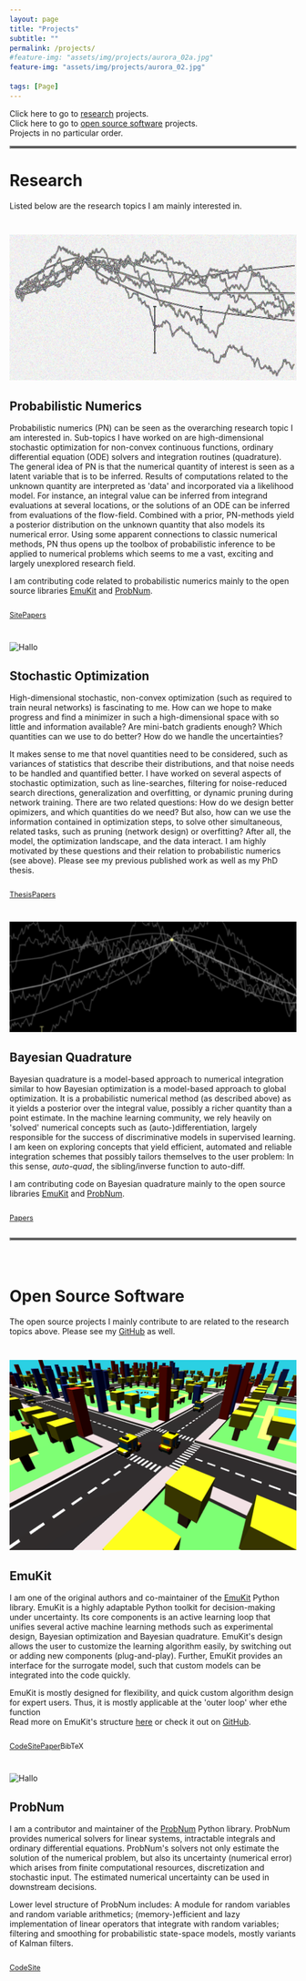 ```yaml
---
layout: page
title: "Projects"
subtitle: ""
permalink: /projects/
#feature-img: "assets/img/projects/aurora_02a.jpg"
feature-img: "assets/img/projects/aurora_02.jpg"

tags: [Page]
---
```


Click here to go to [research](#research) projects.<br>
Click here to go to [open source software](#open-source-software) projects.<br>
Projects in no particular order.

<hr style="border:2px solid gray"> 

# Research

Listed below are the research topics I am mainly interested in. 


<div style="line-height:200%;"><br></div>
<div class="projects">
    <div class="project-teaser">
        <div class="project-img">
            <img alt="Hallo" src="./../assets/img/projects/filt_04.png">
        </div>
    </div>
</div>

## Probabilistic Numerics 

Probabilistic numerics (PN) can be seen as the overarching research topic I am interested in. Sub-topics I have worked on
are high-dimensional stochastic optimization for non-convex continuous functions, ordinary differential equation (ODE) solvers 
and integration routines (quadrature).
The general idea of PN is that the numerical quantity of interest is seen as a latent variable that is to be inferred.
Results of computations related to the unknown quantity are interpreted as 'data' and incorporated via a likelihood model.
For instance, an integral value can be inferred from integrand evaluations at several locations, or the
solutions of an ODE can be inferred from evaluations of the flow-field. 
Combined with a prior, PN-methods yield a posterior distribution on the unknown quantity that also models its numerical error.
Using some apparent connections to classic numerical methods, PN thus opens up the toolbox of probabilistic 
inference to be applied to numerical problems which seems to me a vast, exciting and largely unexplored research field.

I am contributing code related to probabilistic numerics mainly to the open source libraries [EmuKit](#emukit)
and [ProbNum](#probnum).



<ul style="list-style: none; margin: 0; padding: 0; display: inline-flex; font-size: 0.9em">
    <li><a class="button-projects" href=""><p>Site</p></a></li>
    <li><a class="button-projects" href=""><p>Papers</p></a></li>
</ul>



<div style="line-height:200%;"><br></div>
<div class="projects">
    <div class="project-teaser">
        <div class="project-img">
            <img alt="Hallo" src="./../assets/img/projects/opt_00a.png">
        </div>
    </div>
</div>

## Stochastic Optimization

High-dimensional stochastic, non-convex optimization (such as required to train neural networks) is fascinating to me.
How can we hope to make progress and find a minimizer in such a high-dimensional space with so little and information available? 
Are mini-batch gradients enough? Which quantities can we use to do better?
How do we handle the uncertainties?

It makes sense to me that novel quantities need to be considered, such as variances of statistics that describe their 
distributions, and that noise needs to be handled and quantified better.
I have worked on several aspects of stochastic optimization, such as line-searches, 
filtering for noise-reduced search directions, generalization and overfitting, or dynamic pruning during network training.
There are two related questions: How do we design better opimizers, and which quantities do we need? 
But also, how can we use the information contained in optimization steps, to solve other simultaneous, related tasks, 
such as pruning (network design) or overfitting? After all, the model, the optimization landscape, and the data interact.
I am highly motivated by these questions and their relation to probabilistic numerics (see above).
Please see my previous published work as well as my PhD thesis.

<ul style="list-style: none; margin: 0; padding: 0; display: inline-flex; font-size: 0.9em">
    <li><a class="button-projects" href=""><p>Thesis</p></a></li>
    <li><a class="button-projects" href=""><p>Papers</p></a></li>
</ul>



<div style="line-height:200%;"><br></div>
<div class="projects">
    <div class="project-teaser">
        <div class="project-img">
            <img alt="Hallo" src="./../assets/img/projects/filt_02a.png">
        </div>
    </div>
</div>

## Bayesian Quadrature

Bayesian quadrature is a model-based approach to numerical integration similar to how Bayesian optimization is a model-based
approach to global optimization. 
It is a probabilistic numerical method (as described above) as it yields a posterior over the integral value,
possibly a richer quantity than a point estimate.
In the machine learning community, we rely heavily on 'solved' numerical concepts such as (auto-)differentiation, 
largely responsible for the success of discriminative models in supervised learning.
I am keen on exploring concepts that yield efficient, automated and reliable integration schemes that 
possibly tailors themselves to the user problem: In this sense, *auto-quad*, the sibling/inverse function to auto-diff.

I am contributing code on Bayesian quadrature mainly to the open source libraries [EmuKit](#emukit)
and [ProbNum](#probnum).

<ul style="list-style: none; margin: 0; padding: 0; display: inline-flex; font-size: 0.9em">
    <li><a class="button-projects" href=""><p>Papers</p></a></li>
</ul>


<hr style="border:2px solid gray"> 
<div style="line-height:200%;"><br></div>

# Open Source Software

The open source projects I mainly contribute to are related to the research topics above. 
Please see my [GitHub](https://github.com/mmahsereci) as well.

<div style="line-height:200%;"><br></div>
<div class="projects">
    <div class="project-teaser">
        <div class="project-img">
            <img alt="Hallo" src="./../assets/img/projects/emukit_taxisim.png">
        </div>
    </div>
</div>

## EmuKit
I am one of the original authors and co-maintainer of the 
[EmuKit](https://github.com/EmuKit/emukit) Python library. 
EmuKit is a highly adaptable Python toolkit for decision-making under uncertainty. Its core components is an 
active learning loop that unifies several active machine learning methods such as experimental design, 
Bayesian optimization and Bayesian quadrature. 
EmuKit's design allows the user to customize the learning algorithm easily, 
by switching out or adding new components (plug-and-play). 
Further, EmuKit provides an interface for the surrogate model, such that custom models can be integrated into
the code quickly.

EmuKit is mostly designed for flexibility, and quick custom algorithm design for expert users. 
Thus, it is mostly applicable at the 'outer loop' wher ethe function  
Read more on EmuKit's structure 
[here](https://emukit.github.io/about/) or check it out on [GitHub](https://github.com/EmuKit/emukit).

<ul style="list-style: none; margin: 0; padding: 0; display: inline-flex; font-size: 0.9em">
    <li><a class="button-projects" href="https://github.com/EmuKit/emukit"><p>Code</p></a></li>
    <li><a class="button-projects" href="https://emukit.github.io/"><p>Site</p></a></li>
    <li><a class="button-projects" href="https://ml4physicalsciences.github.io/2019/files/NeurIPS_ML4PS_2019_113.pdf"><p>Paper</p></a></li>
    <li><a class="button-projects" onclick="CollapseBibTeX('BibEntryEmukit')"><p>BibTeX</p></a></li>
</ul>

<div id="BibEntryEmukit" style="display: none; color: #e6db74;">
  <blockquote style="border: 0px solid #666; padding: 10px; background-color: #2E3440;"> 
    <div style="margin-left: 0.5em;">
      @inproceedings{emukit2019,
        <div style="margin-left: 2em;">
          author = {Paleyes, Andrei and Pullin, Mark and Mahsereci, Maren and Lawrence, Neil and González, Javier},<br>
          title = {Emulation of physical processes with Emukit},<br>
          booktitle = {Second Workshop on Machine Learning and the Physical Sciences, NeurIPS},<br>
          year = {2019}
        </div>  
      }
   </div>
  </blockquote>
</div>


<div style="line-height:200%;"><br></div>
<div class="projects">
    <div class="project-teaser">
        <div class="project-img">
            <img alt="Hallo" src="./../assets/img/projects/pn_02.png">
        </div>
    </div>
</div>

## ProbNum

I am a contributor and maintainer of the [ProbNum](https://github.com/probabilistic-numerics/probnum) Python library.
ProbNum provides numerical solvers for linear systems, intractable integrals and ordinary differential equations.
ProbNum's solvers not only estimate the solution of the numerical problem, but also its uncertainty (numerical error) which 
arises from finite computational resources, discretization and stochastic input. 
The estimated numerical uncertainty can be used in downstream decisions.

Lower level structure of ProbNum includes: A module for random variables and random variable arithmetics;
(memory-)efficient and lazy implementation of linear operators that integrate with random variables;
filtering and smoothing for probabilistic state-space models, mostly variants of Kalman filters.


<ul style="list-style: none; margin: 0; padding: 0; display: inline-flex; font-size: 0.9em">
    <li><a class="button-projects" href="https://github.com/probabilistic-numerics/probnum"><p>Code</p></a></li>
    <li><a class="button-projects" href="http://www.probabilistic-numerics.org"><p>Site</p></a></li>
</ul>



<script>
function CollapseBibTeX(name) {
  var x = document.getElementById(name);
  if (x.style.display === "none") {
    x.style.display = "block";
  } else {
    x.style.display = "none";
  }
}
</script>
